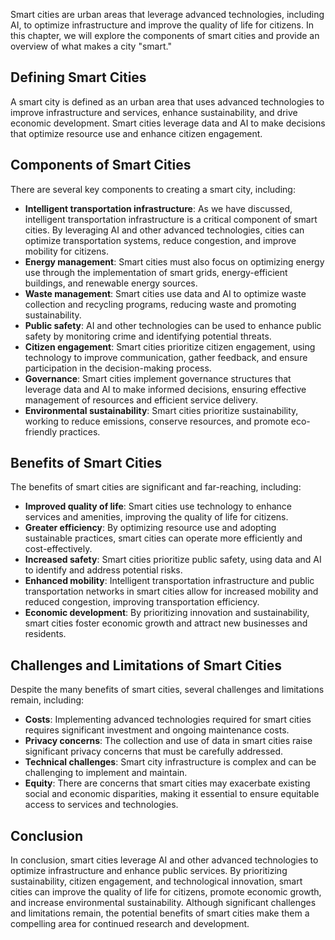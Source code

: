 

Smart cities are urban areas that leverage advanced technologies, including AI, to optimize infrastructure and improve the quality of life for citizens. In this chapter, we will explore the components of smart cities and provide an overview of what makes a city "smart."

Defining Smart Cities
---------------------

A smart city is defined as an urban area that uses advanced technologies to improve infrastructure and services, enhance sustainability, and drive economic development. Smart cities leverage data and AI to make decisions that optimize resource use and enhance citizen engagement.

Components of Smart Cities
--------------------------

There are several key components to creating a smart city, including:

* **Intelligent transportation infrastructure**: As we have discussed, intelligent transportation infrastructure is a critical component of smart cities. By leveraging AI and other advanced technologies, cities can optimize transportation systems, reduce congestion, and improve mobility for citizens.
* **Energy management**: Smart cities must also focus on optimizing energy use through the implementation of smart grids, energy-efficient buildings, and renewable energy sources.
* **Waste management**: Smart cities use data and AI to optimize waste collection and recycling programs, reducing waste and promoting sustainability.
* **Public safety**: AI and other technologies can be used to enhance public safety by monitoring crime and identifying potential threats.
* **Citizen engagement**: Smart cities prioritize citizen engagement, using technology to improve communication, gather feedback, and ensure participation in the decision-making process.
* **Governance**: Smart cities implement governance structures that leverage data and AI to make informed decisions, ensuring effective management of resources and efficient service delivery.
* **Environmental sustainability**: Smart cities prioritize sustainability, working to reduce emissions, conserve resources, and promote eco-friendly practices.

Benefits of Smart Cities
------------------------

The benefits of smart cities are significant and far-reaching, including:

* **Improved quality of life**: Smart cities use technology to enhance services and amenities, improving the quality of life for citizens.
* **Greater efficiency**: By optimizing resource use and adopting sustainable practices, smart cities can operate more efficiently and cost-effectively.
* **Increased safety**: Smart cities prioritize public safety, using data and AI to identify and address potential risks.
* **Enhanced mobility**: Intelligent transportation infrastructure and public transportation networks in smart cities allow for increased mobility and reduced congestion, improving transportation efficiency.
* **Economic development**: By prioritizing innovation and sustainability, smart cities foster economic growth and attract new businesses and residents.

Challenges and Limitations of Smart Cities
------------------------------------------

Despite the many benefits of smart cities, several challenges and limitations remain, including:

* **Costs**: Implementing advanced technologies required for smart cities requires significant investment and ongoing maintenance costs.
* **Privacy concerns**: The collection and use of data in smart cities raise significant privacy concerns that must be carefully addressed.
* **Technical challenges**: Smart city infrastructure is complex and can be challenging to implement and maintain.
* **Equity**: There are concerns that smart cities may exacerbate existing social and economic disparities, making it essential to ensure equitable access to services and technologies.

Conclusion
----------

In conclusion, smart cities leverage AI and other advanced technologies to optimize infrastructure and enhance public services. By prioritizing sustainability, citizen engagement, and technological innovation, smart cities can improve the quality of life for citizens, promote economic growth, and increase environmental sustainability. Although significant challenges and limitations remain, the potential benefits of smart cities make them a compelling area for continued research and development.
